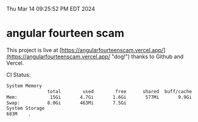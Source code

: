 Thu Mar 14 09:25:52 PM EDT 2024

# angular fourteen scam


This project is live at [https://angularfourteenscam.vercel.app/](https://angularfourteenscam.vercel.app/ "dog!") thanks to Github and Vercel.

CI Status: 

```bash
System Memory
               total        used        free      shared  buff/cache   available
Mem:            15Gi       4.7Gi       1.6Gi       577Mi       9.9Gi        10Gi
Swap:          8.0Gi       463Mi       7.5Gi
System Storage
683M	.
```
```bash
